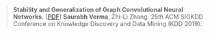 > **Stability and Generalization of Graph Convolutional Neural Networks.** [[PDF](https://www.google.com)]
> **Saurabh Verma**, Zhi-Li Zhang. 25th ACM SIGKDD Conference on Knowledge Discovery and Data Mining (KDD 2019).